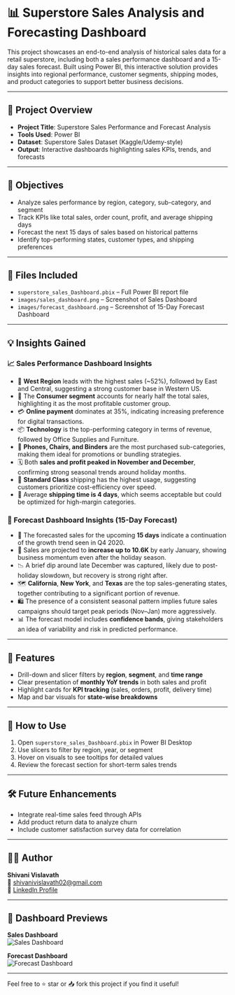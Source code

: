 # 📊 Superstore Sales Analysis and Forecasting Dashboard

This project showcases an end-to-end analysis of historical sales data for a retail superstore, including both a sales performance dashboard and a 15-day sales forecast. Built using Power BI, this interactive solution provides insights into regional performance, customer segments, shipping modes, and product categories to support better business decisions.

---

## 📌 Project Overview
- **Project Title**: Superstore Sales Performance and Forecast Analysis
- **Tools Used**: Power BI
- **Dataset**: Superstore Sales Dataset (Kaggle/Udemy-style)
- **Output**: Interactive dashboards highlighting sales KPIs, trends, and forecasts

---

## 🎯 Objectives
- Analyze sales performance by region, category, sub-category, and segment
- Track KPIs like total sales, order count, profit, and average shipping days
- Forecast the next 15 days of sales based on historical patterns
- Identify top-performing states, customer types, and shipping preferences

---

## 📁 Files Included
- `superstore_sales_Dashboard.pbix` – Full Power BI report file
- `images/sales_dashboard.png` – Screenshot of Sales Dashboard
- `images/forecast_dashboard.png` – Screenshot of 15-Day Forecast Dashboard

---

## 💡 Insights Gained

### 📈 Sales Performance Dashboard Insights
- 🧭 **West Region** leads with the highest sales (~52%), followed by East and Central, suggesting a strong customer base in Western US.
- 👥 The **Consumer segment** accounts for nearly half the total sales, highlighting it as the most profitable customer group.
- 💳 **Online payment** dominates at 35%, indicating increasing preference for digital transactions.
- 📦 **Technology** is the top-performing category in terms of revenue, followed by Office Supplies and Furniture.
- 📍 **Phones, Chairs, and Binders** are the most purchased sub-categories, making them ideal for promotions or bundling strategies.
- 🗓️ Both **sales and profit peaked in November and December**, confirming strong seasonal trends around holiday months.
- 🚛 **Standard Class** shipping has the highest usage, suggesting customers prioritize cost-efficiency over speed.
- 📌 Average **shipping time is 4 days**, which seems acceptable but could be optimized for high-margin categories.

### 🔮 Forecast Dashboard Insights (15-Day Forecast)
- 🔄 The forecasted sales for the upcoming **15 days** indicate a continuation of the growth trend seen in Q4 2020.
- 🔺 Sales are projected to **increase up to 10.6K** by early January, showing business momentum even after the holiday season.
- 📉 A brief dip around late December was captured, likely due to post-holiday slowdown, but recovery is strong right after.
- 🗺️ **California**, **New York**, and **Texas** are the top sales-generating states, together contributing to a significant portion of revenue.
- 🛍️ The presence of a consistent seasonal pattern implies future sales campaigns should target peak periods (Nov–Jan) more aggressively.
- 📊 The forecast model includes **confidence bands**, giving stakeholders an idea of variability and risk in predicted performance.

---

## 🔧 Features
- Drill-down and slicer filters by **region**, **segment**, and **time range**
- Clear presentation of **monthly YoY trends** in both sales and profit
- Highlight cards for **KPI tracking** (sales, orders, profit, delivery time)
- Map and bar visuals for **state-wise breakdowns**

---

## 🚀 How to Use
1. Open `superstore_sales_Dashboard.pbix` in Power BI Desktop
2. Use slicers to filter by region, year, or segment
3. Hover on visuals to see tooltips for detailed values
4. Review the forecast section for short-term sales trends

---

## 🛠️ Future Enhancements
- Integrate real-time sales feed through APIs
- Add product return data to analyze churn
- Include customer satisfaction survey data for correlation

---

## 👩‍💻 Author
**Shivani Vislavath**  
📧 [shivanivislavath02@gmail.com](mailto:shivanivislavath02@gmail.com)  
🔗 [LinkedIn Profile](https://www.linkedin.com/in/shivani-vislavath-680102286)

---

## 📸 Dashboard Previews

**Sales Dashboard**  
![Sales Dashboard](images/sales_dashboard.png)

**Forecast Dashboard**  
![Forecast Dashboard](images/forecast_dashboard.png)

---

Feel free to ⭐ star or 📥 fork this project if you find it useful!
